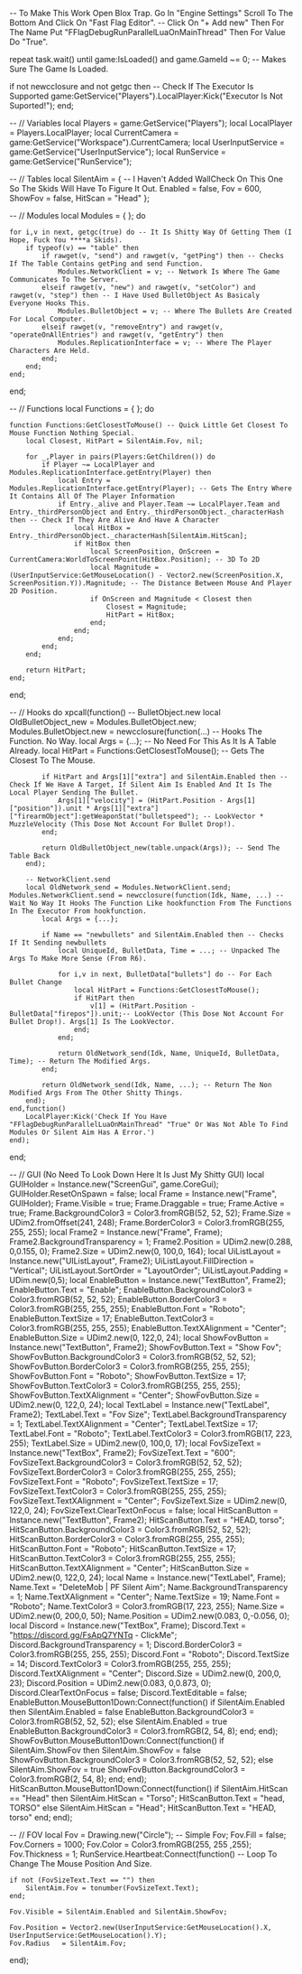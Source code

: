 -- To Make This Work Open Blox Trap. Go In "Engine Settings" Scroll To The Bottom And Click On "Fast Flag Editor".
-- Click On "+ Add new" Then For The Name Put "FFlagDebugRunParallelLuaOnMainThread" Then For Value Do "True".

repeat task.wait() until game:IsLoaded() and game.GameId ~= 0; -- Makes Sure The Game Is Loaded.

if not newcclosure and not getgc then -- Check If The Executor Is Supported
    game:GetService("Players").LocalPlayer:Kick("Executor Is Not Suported!");
end;

-- // Variables
local Players = game:GetService("Players");
local LocalPlayer = Players.LocalPlayer;
local CurrentCamera = game:GetService("Workspace").CurrentCamera;
local UserInputService = game:GetService("UserInputService");
local RunService = game:GetService("RunService");

-- // Tables
local SilentAim = { -- I Haven't Added WallCheck On This One So The Skids Will Have To Figure It Out.
    Enabled = false,
    Fov = 600,
    ShowFov = false,
    HitScan = "Head"
};

-- // Modules
local Modules = { };
do
    
    for i,v in next, getgc(true) do -- It Is Shitty Way Of Getting Them (I Hope, Fuck You ****a Skids).
        if typeof(v) == "table" then
            if rawget(v, "send") and rawget(v, "getPing") then -- Checks If The Table Contains getPing and send Function.
                Modules.NetworkClient = v; -- Network Is Where The Game Communicates To The Server.
            elseif rawget(v, "new") and rawget(v, "setColor") and rawget(v, "step") then -- I Have Used BulletObject As Basicaly Everyone Hooks This.
                Modules.BulletObject = v; -- Where The Bullets Are Created For Local Computer.
            elseif rawget(v, "removeEntry") and rawget(v, "operateOnAllEntries") and rawget(v, "getEntry") then
                Modules.ReplicationInterface = v; -- Where The Player Characters Are Held.
            end;
        end;
    end;
    
end;

-- // Functions
local Functions = { };
do
    
    function Functions:GetClosestToMouse() -- Quick Little Get Closest To Mouse Function Nothing Special.
        local Closest, HitPart = SilentAim.Fov, nil;

        for _,Player in pairs(Players:GetChildren()) do
            if Player ~= LocalPlayer and Modules.ReplicationInterface.getEntry(Player) then
                local Entry = Modules.ReplicationInterface.getEntry(Player); -- Gets The Entry Where It Contains All Of The Player Information
                if Entry._alive and Player.Team ~= LocalPlayer.Team and Entry._thirdPersonObject and Entry._thirdPersonObject._characterHash then -- Check If They Are Alive And Have A Character
                    local HitBox = Entry._thirdPersonObject._characterHash[SilentAim.HitScan];
                    if HitBox then
                        local ScreenPosition, OnScreen = CurrentCamera:WorldToScreenPoint(HitBox.Position); -- 3D To 2D
                        local Magnitude = (UserInputService:GetMouseLocation() - Vector2.new(ScreenPosition.X, ScreenPosition.Y)).Magnitude; -- The Distance Between Mouse And Player 2D Position.
                        if OnScreen and Magnitude < Closest then
                            Closest = Magnitude;
                            HitPart = HitBox;
                        end;
                    end;
                end;
            end;
        end;

        return HitPart;
    end;
    
end;


-- // Hooks
do
    xpcall(function()
        -- BulletObject.new
        local OldBulletObject_new = Modules.BulletObject.new; Modules.BulletObject.new = newcclosure(function(...) -- Hooks The Function. No Way.
            local Args = {...}; -- No Need For This As It Is A Table Already.
            local HitPart = Functions:GetClosestToMouse(); -- Gets The Closest To The Mouse.
            
            if HitPart and Args[1]["extra"] and SilentAim.Enabled then -- Check If We Have A Target, If Silent Aim Is Enabled And It Is The Local Player Sending The Bullet.
                Args[1]["velocity"] = (HitPart.Position - Args[1]["position"]).unit * Args[1]["extra"]["firearmObject"]:getWeaponStat("bulletspeed"); -- LookVector * MuzzleVelocity (This Dose Not Account For Bullet Drop!).
            end;
            
            return OldBulletObject_new(table.unpack(Args)); -- Send The Table Back
        end);
        
        -- NetworkClient.send
        local OldNetwork_send = Modules.NetworkClient.send; Modules.NetworkClient.send = newcclosure(function(Idk, Name, ...) -- Wait No Way It Hooks The Function Like hookfunction From The Functions In The Executor From hookfunction.
            local Args = {...};
    
            if Name == "newbullets" and SilentAim.Enabled then -- Checks If It Sending newbullets
                local UniqueId, BulletData, Time = ...; -- Unpacked The Args To Make More Sense (From R6).
    
                for i,v in next, BulletData["bullets"] do -- For Each Bullet Change
                    local HitPart = Functions:GetClosestToMouse();
                    if HitPart then
                        v[1] = (HitPart.Position - BulletData["firepos"]).unit;-- LookVector (This Dose Not Account For Bullet Drop!). Args[1] Is The LookVector.
                    end;
                end;
    
                return OldNetwork_send(Idk, Name, UniqueId, BulletData, Time); -- Return The Modified Args.
            end;
    
            return OldNetwork_send(Idk, Name, ...); -- Return The Non Modified Args From The Other Shitty Things.
        end);
    end,function()
        LocalPlayer:Kick('Check If You Have "FFlagDebugRunParallelLuaOnMainThread" "True" Or Was Not Able To Find Modules Or Silent Aim Has A Error.')
    end);

end;

-- // GUI (No Need To Look Down Here It Is Just My Shitty GUI)
local GUIHolder = Instance.new("ScreenGui", game.CoreGui); GUIHolder.ResetOnSpawn = false;
local Frame = Instance.new("Frame", GUIHolder); Frame.Visible = true; Frame.Draggable = true; Frame.Active = true; Frame.BackgroundColor3 = Color3.fromRGB(52, 52, 52); Frame.Size = UDim2.fromOffset(241, 248); Frame.BorderColor3 = Color3.fromRGB(255, 255, 255);
local Frame2 = Instance.new("Frame", Frame); Frame2.BackgroundTransparency = 1; Frame2.Position = UDim2.new(0.288, 0,0.155, 0); Frame2.Size = UDim2.new(0, 100,0, 164);
local UiListLayout = Instance.new("UIListLayout", Frame2); UiListLayout.FillDirection = "Vertical"; UiListLayout.SortOrder = "LayoutOrder"; UiListLayout.Padding = UDim.new(0,5);
local EnableButton = Instance.new("TextButton", Frame2); EnableButton.Text = "Enable"; EnableButton.BackgroundColor3 = Color3.fromRGB(52, 52, 52); EnableButton.BorderColor3 = Color3.fromRGB(255, 255, 255); EnableButton.Font = "Roboto"; EnableButton.TextSize = 17; EnableButton.TextColor3 = Color3.fromRGB(255, 255, 255); EnableButton.TextXAlignment = "Center"; EnableButton.Size = UDim2.new(0, 122,0, 24);
local ShowFovButton = Instance.new("TextButton", Frame2); ShowFovButton.Text = "Show Fov"; ShowFovButton.BackgroundColor3 = Color3.fromRGB(52, 52, 52); ShowFovButton.BorderColor3 = Color3.fromRGB(255, 255, 255); ShowFovButton.Font = "Roboto"; ShowFovButton.TextSize = 17; ShowFovButton.TextColor3 = Color3.fromRGB(255, 255, 255); ShowFovButton.TextXAlignment = "Center"; ShowFovButton.Size = UDim2.new(0, 122,0, 24);
local TextLabel = Instance.new("TextLabel", Frame2); TextLabel.Text = "Fov Size"; TextLabel.BackgroundTransparency = 1; TextLabel.TextXAlignment = "Center"; TextLabel.TextSize = 17; TextLabel.Font = "Roboto"; TextLabel.TextColor3 = Color3.fromRGB(17, 223, 255); TextLabel.Size = UDim2.new(0, 100,0, 17);
local FovSizeText = Instance.new("TextBox", Frame2); FovSizeText.Text = "600"; FovSizeText.BackgroundColor3 = Color3.fromRGB(52, 52, 52); FovSizeText.BorderColor3 = Color3.fromRGB(255, 255, 255); FovSizeText.Font = "Roboto"; FovSizeText.TextSize = 17; FovSizeText.TextColor3 = Color3.fromRGB(255, 255, 255); FovSizeText.TextXAlignment = "Center"; FovSizeText.Size = UDim2.new(0, 122,0, 24); FovSizeText.ClearTextOnFocus = false;
local HitScanButton = Instance.new("TextButton", Frame2); HitScanButton.Text = "HEAD, torso"; HitScanButton.BackgroundColor3 = Color3.fromRGB(52, 52, 52); HitScanButton.BorderColor3 = Color3.fromRGB(255, 255, 255); HitScanButton.Font = "Roboto"; HitScanButton.TextSize = 17; HitScanButton.TextColor3 = Color3.fromRGB(255, 255, 255); HitScanButton.TextXAlignment = "Center"; HitScanButton.Size = UDim2.new(0, 122,0, 24);
local Name = Instance.new("TextLabel", Frame); Name.Text = "DeleteMob | PF Silent Aim"; Name.BackgroundTransparency = 1; Name.TextXAlignment = "Center"; Name.TextSize = 19; Name.Font = "Roboto"; Name.TextColor3 = Color3.fromRGB(17, 223, 255); Name.Size = UDim2.new(0, 200,0, 50); Name.Position = UDim2.new(0.083, 0,-0.056, 0);
local Discord = Instance.new("TextBox", Frame); Discord.Text = "https://discord.gg/FsApQ7YNTq - ClickMe"; Discord.BackgroundTransparency = 1; Discord.BorderColor3 = Color3.fromRGB(255, 255, 255); Discord.Font = "Roboto"; Discord.TextSize = 14; Discord.TextColor3 = Color3.fromRGB(255, 255, 255); Discord.TextXAlignment = "Center"; Discord.Size = UDim2.new(0, 200,0, 23); Discord.Position = UDim2.new(0.083, 0,0.873, 0); Discord.ClearTextOnFocus = false; Discord.TextEditable = false;
EnableButton.MouseButton1Down:Connect(function()
    if SilentAim.Enabled then
        SilentAim.Enabled = false
        EnableButton.BackgroundColor3 = Color3.fromRGB(52, 52, 52);
    else
        SilentAim.Enabled = true
        EnableButton.BackgroundColor3 = Color3.fromRGB(2, 54, 8);
    end;
end);
ShowFovButton.MouseButton1Down:Connect(function()
    if SilentAim.ShowFov then
        SilentAim.ShowFov = false
        ShowFovButton.BackgroundColor3 = Color3.fromRGB(52, 52, 52);
    else
        SilentAim.ShowFov = true
        ShowFovButton.BackgroundColor3 = Color3.fromRGB(2, 54, 8);
    end;
end);
HitScanButton.MouseButton1Down:Connect(function()
    if SilentAim.HitScan == "Head" then
        SilentAim.HitScan = "Torso";
        HitScanButton.Text = "head, TORSO"
    else
        SilentAim.HitScan = "Head";
        HitScanButton.Text = "HEAD, torso"
    end;
end);

-- // FOV
local Fov   = Drawing.new("Circle"); -- Simple Fov;
Fov.Fill    = false;
Fov.Corners = 1000;
Fov.Color   = Color3.fromRGB(255, 255 ,255);
Fov.Thickness = 1;
RunService.Heartbeat:Connect(function() -- Loop To Change The Mouse Position And Size.

    if not (FovSizeText.Text == "") then
        SilentAim.Fov = tonumber(FovSizeText.Text);
    end;

    Fov.Visible = SilentAim.Enabled and SilentAim.ShowFov;

    Fov.Position = Vector2.new(UserInputService:GetMouseLocation().X, UserInputService:GetMouseLocation().Y);
    Fov.Radius   = SilentAim.Fov;
end);
